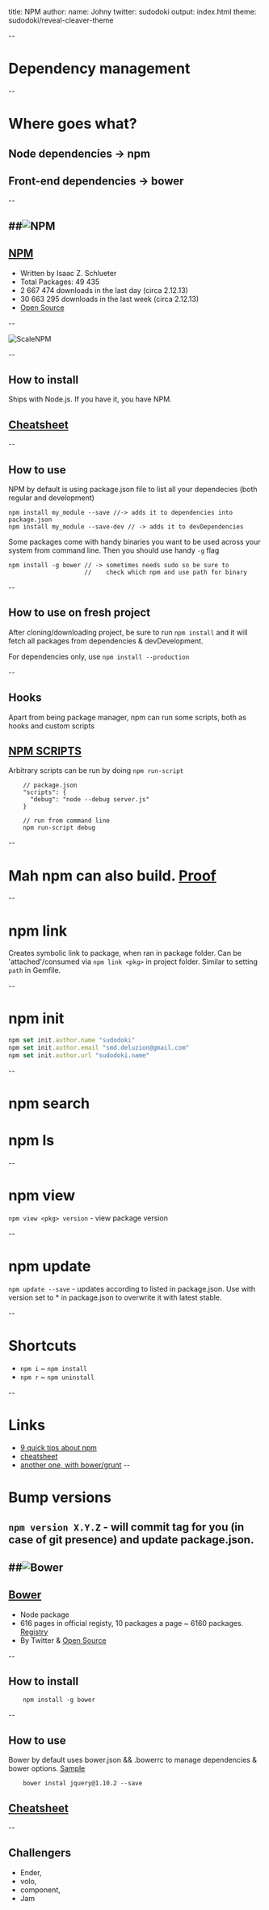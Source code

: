 title: NPM
author:
    name: Johny
    twitter: sudodoki
output: index.html
theme: sudodoki/reveal-cleaver-theme

--

# Dependency management

--

# Where goes what?
## Node dependencies -> npm

## Front-end dependencies -> bower

--

##![NPM](npm.png)
--

## [NPM](https://npmjs.org/)

+ Written by Isaac Z. Schlueter
+ Total Packages: 49 435
+ 2 667 474  downloads in the last day (circa 2.12.13)
+ 30 663 295   downloads in the last week (circa 2.12.13)
+ [Open Source](https://github.com/isaacs/npm)

--

![ScaleNPM](https://scalenpm.org/img/npm-stats.png)

--

## How to install

Ships with Node.js. If you have it, you have NPM.

## [Cheatsheet](http://blog.nodejitsu.com/npm-cheatsheet)

--

## How to use

NPM by default is using package.json file to list all your dependecies (both regular and development)

    npm install my_module --save //-> adds it to dependencies into package.json
    npm install my_module --save-dev // -> adds it to devDependencies

Some packages come with handy binaries you want to be used across your system from command line.
Then you should use handy ```-g``` flag

    npm install -g bower // -> sometimes needs sudo so be sure to
                         //    check which npm and use path for binary
--

## How to use on fresh project

After cloning/downloading project, be sure to run ```npm install``` and it will fetch all packages from dependencies & devDevelopment.

For dependencies only, use ```npm install --production```

--

## Hooks

Apart from being package manager, npm can run some scripts, both as hooks and custom scripts

## [NPM SCRIPTS](https://npmjs.org/doc/misc/npm-scripts.html)

Arbitrary scripts can be run by doing ```npm run-script```

```
    // package.json
    "scripts": {
      "debug": "node --debug server.js"
    }
```
```
    // run from command line
    npm run-script debug
```

--

# Mah npm can also build. [Proof](http://substack.net/task_automation_with_npm_run)
--

# npm link
Creates symbolic link to package, when ran in package folder.
Can be 'attached'/consumed via `npm link <pkg>` in project folder.
Similar to setting `path` in Gemfile.

--

# npm init
```javascript
npm set init.author.name "sudodoki"
npm set init.author.email "smd.deluzion@gmail.com"
npm set init.author.url "sudodoki.name"
```

--

# npm search
# npm ls

--

# npm view
`npm view <pkg> version` - view package version

--

# npm update
`npm update --save` - updates according to listed in package.json.
Use with version set to * in package.json to overwrite it with latest stable.

--

# Shortcuts

+ `npm i` ~ `npm install`
+ `npm r` ~ `npm uninstall`

--

# Links
+ [9 quick tips about npm](http://blog.ponyfoo.com/2013/12/14/9-quick-tips-about-npm)
+ [cheatsheet](http://blog.nodejitsu.com/npm-cheatsheet)
+ [another one, with bower/grunt](http://jessewarden.com/archives/node-bower-grunt-cheat-sheet-v1-jessewarden.com.pdf)
--


# Bump versions
`npm version X.Y.Z` - will commit tag for you (in case of git presence) and update package.json.
--

##![Bower](bower-logo.png)
--

## [Bower](http://bower.io/)

+ Node package
+ 616 pages in official registy, 10 packages a page ~ 6160 packages. [Registry](http://sindresorhus.com/bower-components/)
+ By Twitter & [Open Source](https://github.com/bower/bower)

--

## How to install

```
    npm install -g bower
```

--

## How to use

Bower by default uses bower.json && .bowerrc to manage dependencies & bower options. [Sample](https://gist.github.com/facultymatt/5482781)
```
    bower instal jquery@1.10.2 --save
```

## [Cheatsheet](http://jessewarden.com/archives/node-bower-grunt-cheat-sheet-v1-jessewarden.com.pdf)

--

## Challengers

+ Ender, 
+ volo, 
+ component, 
+ Jam
